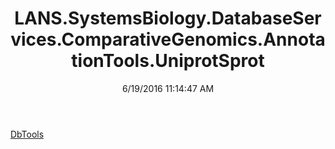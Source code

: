 ﻿---
title: LANS.SystemsBiology.DatabaseServices.ComparativeGenomics.AnnotationTools.UniprotSprot
date: 6/19/2016 11:14:47 AM
---

[DbTools](T-LANS.SystemsBiology.DatabaseServices.ComparativeGenomics.AnnotationTools.UniprotSprot.DbTools.html)
